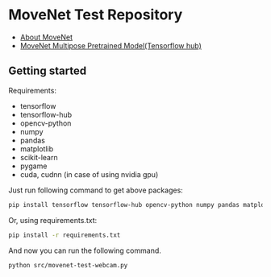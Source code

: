 # MoveNet Test Repository

- [About MoveNet][movenet]
- [MoveNet Multipose Pretrained Model(Tensorflow hub)][hub-model]

## Getting started

Requirements:

- tensorflow
- tensorflow-hub
- opencv-python
- numpy
- pandas
- matplotlib
- scikit-learn
- pygame
- cuda, cudnn (in case of using nvidia gpu)

Just run following command to get above packages:

```sh
pip install tensorflow tensorflow-hub opencv-python numpy pandas matplotlib scikit-learn pygame
```

Or, using requirements.txt:

```sh
pip install -r requirements.txt
```

And now you can run the following command.

```sh
python src/movenet-test-webcam.py
```

[movenet]: https://blog.tensorflow.org/2021/05/next-generation-pose-detection-with-movenet-and-tensorflowjs.html
[hub-model]: https://tfhub.dev/google/movenet/multipose/lightning/1